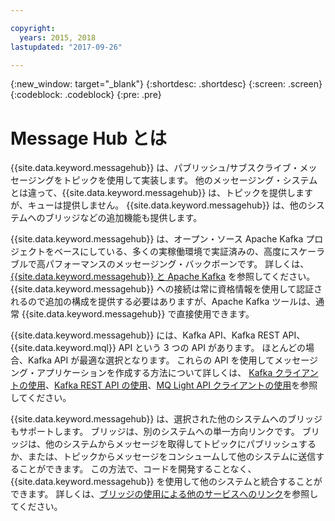 ```yaml
---

copyright:
  years: 2015, 2018
lastupdated: "2017-09-26"

---
```


{:new_window: target="_blank"}
{:shortdesc: .shortdesc}
{:screen: .screen}
{:codeblock: .codeblock}
{:pre: .pre}

# Message Hub とは

{{site.data.keyword.messagehub}} は、パブリッシュ/サブスクライブ・メッセージングをトピックを使用して実装します。 他のメッセージング・システムとは違って、{{site.data.keyword.messagehub}} は、トピックを提供しますが、キューは提供しません。 {{site.data.keyword.messagehub}} は、他のシステムへのブリッジなどの追加機能も提供します。

{{site.data.keyword.messagehub}} は、オープン・ソース Apache Kafka プロジェクトをベースにしている、多くの実稼働環境で実証済みの、高度にスケーラブルで高パフォーマンスのメッセージング・バックボーンです。 詳しくは、[{{site.data.keyword.messagehub}} と Apache Kafka](/docs/services/MessageHub/messagehub073.html) を参照してください。
{{site.data.keyword.messagehub}} への接続は常に資格情報を使用して認証されるので追加の構成を提供する必要はありますが、Apache Kafka ツールは、通常 {{site.data.keyword.messagehub}} で直接使用できます。

{{site.data.keyword.messagehub}} には、Kafka API、Kafka REST API、{{site.data.keyword.mql}} API という 3 つの API があります。
ほとんどの場合、Kafka API が最適な選択となります。 これらの API を使用してメッセージング・アプリケーションを作成する方法について詳しくは、
[Kafka クライアントの使用](/docs/services/MessageHub/messagehub050.html)、[Kafka REST API の使用](/docs/services/MessageHub/messagehub025.html)、[MQ Light API クライアントの使用](/docs/services/MessageHub/messagehub075.html)を参照してください。

{{site.data.keyword.messagehub}} は、選択された他のシステムへのブリッジもサポートします。 ブリッジは、別のシステムへの単一方向リンクです。 ブリッジは、他のシステムからメッセージを取得してトピックにパブリッシュするか、または、トピックからメッセージをコンシュームして他のシステムに送信することができます。 この方法で、コードを開発することなく、{{site.data.keyword.messagehub}} を使用して他のシステムと統合することができます。 詳しくは、[ブリッジの使用による他のサービスへのリンク](/docs/services/MessageHub/messagehub088.html)を参照してください。
